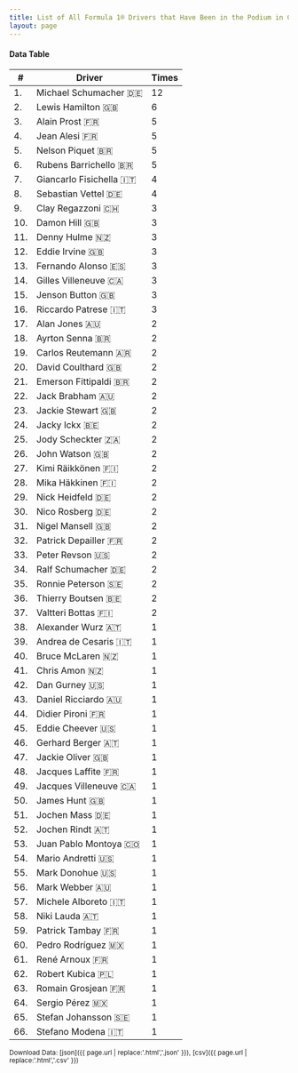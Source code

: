 ```yaml
---
title: List of All Formula 1® Drivers that Have Been in the Podium in Canada
layout: page
---
```


<canvas id="chart" width="400" height="180"></canvas>
<script>
var data = {
    "datasets": [
        {
            "backgroundColor": "#f3a935",
            "borderColor": "#f68639",
            "borderWidth": 1,
            "data": [
                12.0,
                6.0,
                5.0,
                5.0,
                5.0,
                5.0,
                4.0,
                4.0,
                3.0,
                3.0,
                3.0,
                3.0,
                3.0,
                3.0,
                3.0,
                3.0,
                2.0,
                2.0,
                2.0,
                2.0,
                2.0,
                2.0,
                2.0,
                2.0,
                2.0,
                2.0,
                2.0,
                2.0,
                2.0,
                2.0,
                2.0,
                2.0,
                2.0,
                2.0,
                2.0,
                2.0,
                2.0,
                1.0,
                1.0,
                1.0,
                1.0,
                1.0,
                1.0,
                1.0,
                1.0,
                1.0,
                1.0,
                1.0,
                1.0,
                1.0,
                1.0,
                1.0,
                1.0,
                1.0,
                1.0,
                1.0,
                1.0,
                1.0,
                1.0,
                1.0,
                1.0,
                1.0,
                1.0,
                1.0,
                1.0,
                1.0
            ],
            "label": "Times"
        }
    ],
    "labels": [
        "Michael Schumacher 🇩🇪",
        "Lewis Hamilton 🇬🇧",
        "Alain Prost 🇫🇷",
        "Jean Alesi 🇫🇷",
        "Nelson Piquet 🇧🇷",
        "Rubens Barrichello 🇧🇷",
        "Giancarlo Fisichella 🇮🇹",
        "Sebastian Vettel 🇩🇪",
        "Clay Regazzoni 🇨🇭",
        "Damon Hill 🇬🇧",
        "Denny Hulme 🇳🇿",
        "Eddie Irvine 🇬🇧",
        "Fernando Alonso 🇪🇸",
        "Gilles Villeneuve 🇨🇦",
        "Jenson Button 🇬🇧",
        "Riccardo Patrese 🇮🇹",
        "Alan Jones 🇦🇺",
        "Ayrton Senna 🇧🇷",
        "Carlos Reutemann 🇦🇷",
        "David Coulthard 🇬🇧",
        "Emerson Fittipaldi 🇧🇷",
        "Jack Brabham 🇦🇺",
        "Jackie Stewart 🇬🇧",
        "Jacky Ickx 🇧🇪",
        "Jody Scheckter 🇿🇦",
        "John Watson 🇬🇧",
        "Kimi Räikkönen 🇫🇮",
        "Mika Häkkinen 🇫🇮",
        "Nick Heidfeld 🇩🇪",
        "Nico Rosberg 🇩🇪",
        "Nigel Mansell 🇬🇧",
        "Patrick Depailler 🇫🇷",
        "Peter Revson 🇺🇸",
        "Ralf Schumacher 🇩🇪",
        "Ronnie Peterson 🇸🇪",
        "Thierry Boutsen 🇧🇪",
        "Valtteri Bottas 🇫🇮",
        "Alexander Wurz 🇦🇹",
        "Andrea de Cesaris 🇮🇹",
        "Bruce McLaren 🇳🇿",
        "Chris Amon 🇳🇿",
        "Dan Gurney 🇺🇸",
        "Daniel Ricciardo 🇦🇺",
        "Didier Pironi 🇫🇷",
        "Eddie Cheever 🇺🇸",
        "Gerhard Berger 🇦🇹",
        "Jackie Oliver 🇬🇧",
        "Jacques Laffite 🇫🇷",
        "Jacques Villeneuve 🇨🇦",
        "James Hunt 🇬🇧",
        "Jochen Mass 🇩🇪",
        "Jochen Rindt 🇦🇹",
        "Juan Pablo Montoya 🇨🇴",
        "Mario Andretti 🇺🇸",
        "Mark Donohue 🇺🇸",
        "Mark Webber 🇦🇺",
        "Michele Alboreto 🇮🇹",
        "Niki Lauda 🇦🇹",
        "Patrick Tambay 🇫🇷",
        "Pedro Rodríguez 🇲🇽",
        "René Arnoux 🇫🇷",
        "Robert Kubica 🇵🇱",
        "Romain Grosjean 🇫🇷",
        "Sergio Pérez 🇲🇽",
        "Stefan Johansson 🇸🇪",
        "Stefano Modena 🇮🇹"
    ]
};
var options = {
  legend: {
    display: false
  },
  scales: {
    xAxes: [{
      ticks: {
        beginAtZero: true,
        maxRotation: 180,
        display: window.innerWidth > 800
      }
    }],
    yAxes: [{
      ticks: {
        beginAtZero: true
      }
    }]
  },
  onResize: function(chart, size) {
    chart.options.scales.xAxes[0].ticks.display = size.width > 800;
  }
};
new Chart("chart", {
    data: data,
    type: 'bar',
    options: options
});
</script>



#### Data Table

| # | Driver | Times |
|--|--|--|
| 1. | Michael Schumacher 🇩🇪 | 12 |
| 2. | Lewis Hamilton 🇬🇧 | 6 |
| 3. | Alain Prost 🇫🇷 | 5 |
| 4. | Jean Alesi 🇫🇷 | 5 |
| 5. | Nelson Piquet 🇧🇷 | 5 |
| 6. | Rubens Barrichello 🇧🇷 | 5 |
| 7. | Giancarlo Fisichella 🇮🇹 | 4 |
| 8. | Sebastian Vettel 🇩🇪 | 4 |
| 9. | Clay Regazzoni 🇨🇭 | 3 |
| 10. | Damon Hill 🇬🇧 | 3 |
| 11. | Denny Hulme 🇳🇿 | 3 |
| 12. | Eddie Irvine 🇬🇧 | 3 |
| 13. | Fernando Alonso 🇪🇸 | 3 |
| 14. | Gilles Villeneuve 🇨🇦 | 3 |
| 15. | Jenson Button 🇬🇧 | 3 |
| 16. | Riccardo Patrese 🇮🇹 | 3 |
| 17. | Alan Jones 🇦🇺 | 2 |
| 18. | Ayrton Senna 🇧🇷 | 2 |
| 19. | Carlos Reutemann 🇦🇷 | 2 |
| 20. | David Coulthard 🇬🇧 | 2 |
| 21. | Emerson Fittipaldi 🇧🇷 | 2 |
| 22. | Jack Brabham 🇦🇺 | 2 |
| 23. | Jackie Stewart 🇬🇧 | 2 |
| 24. | Jacky Ickx 🇧🇪 | 2 |
| 25. | Jody Scheckter 🇿🇦 | 2 |
| 26. | John Watson 🇬🇧 | 2 |
| 27. | Kimi Räikkönen 🇫🇮 | 2 |
| 28. | Mika Häkkinen 🇫🇮 | 2 |
| 29. | Nick Heidfeld 🇩🇪 | 2 |
| 30. | Nico Rosberg 🇩🇪 | 2 |
| 31. | Nigel Mansell 🇬🇧 | 2 |
| 32. | Patrick Depailler 🇫🇷 | 2 |
| 33. | Peter Revson 🇺🇸 | 2 |
| 34. | Ralf Schumacher 🇩🇪 | 2 |
| 35. | Ronnie Peterson 🇸🇪 | 2 |
| 36. | Thierry Boutsen 🇧🇪 | 2 |
| 37. | Valtteri Bottas 🇫🇮 | 2 |
| 38. | Alexander Wurz 🇦🇹 | 1 |
| 39. | Andrea de Cesaris 🇮🇹 | 1 |
| 40. | Bruce McLaren 🇳🇿 | 1 |
| 41. | Chris Amon 🇳🇿 | 1 |
| 42. | Dan Gurney 🇺🇸 | 1 |
| 43. | Daniel Ricciardo 🇦🇺 | 1 |
| 44. | Didier Pironi 🇫🇷 | 1 |
| 45. | Eddie Cheever 🇺🇸 | 1 |
| 46. | Gerhard Berger 🇦🇹 | 1 |
| 47. | Jackie Oliver 🇬🇧 | 1 |
| 48. | Jacques Laffite 🇫🇷 | 1 |
| 49. | Jacques Villeneuve 🇨🇦 | 1 |
| 50. | James Hunt 🇬🇧 | 1 |
| 51. | Jochen Mass 🇩🇪 | 1 |
| 52. | Jochen Rindt 🇦🇹 | 1 |
| 53. | Juan Pablo Montoya 🇨🇴 | 1 |
| 54. | Mario Andretti 🇺🇸 | 1 |
| 55. | Mark Donohue 🇺🇸 | 1 |
| 56. | Mark Webber 🇦🇺 | 1 |
| 57. | Michele Alboreto 🇮🇹 | 1 |
| 58. | Niki Lauda 🇦🇹 | 1 |
| 59. | Patrick Tambay 🇫🇷 | 1 |
| 60. | Pedro Rodríguez 🇲🇽 | 1 |
| 61. | René Arnoux 🇫🇷 | 1 |
| 62. | Robert Kubica 🇵🇱 | 1 |
| 63. | Romain Grosjean 🇫🇷 | 1 |
| 64. | Sergio Pérez 🇲🇽 | 1 |
| 65. | Stefan Johansson 🇸🇪 | 1 |
| 66. | Stefano Modena 🇮🇹 | 1 |

<small>Download Data: [json]({{ page.url | replace:'.html','.json' }}), [csv]({{ page.url | replace:'.html','.csv' }})</small>
